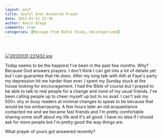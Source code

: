 ```yaml
---
layout: post
title: Joyful Over Answered Prayer
date: 2012-01-31 22:30
author: Kevin Olega
comments: true
categories: [Message From Bible Study, Uncategorized]
---
```

<br /><br /><a href="http://minimalchanges.com/blog/wp-content/uploads/2012/01/20120131-221432.jpg"><img src="http://minimalchanges.com/blog/wp-content/uploads/2012/01/20120131-221432.jpg" alt="20120131-221432.jpg" class="alignnone size-full" /></a>

Today seems to be the happiest I've been in the past few months. Why? Because God answers prayers. I don't think I can get into a lot of details yet but I can guarantee that He does. After my long talk with Alih at Faye's party my depression hit me harder than ever. I spent my Sunday stuck at the house looking for encouragement. I had the Bible of course but I prayed to be able to talk to real people for a change and none of my usual friends. I've been calling people up to cheer myself up but to no avail. I can't ask my 500+ shy or busy readers at minimal changes to speak to be because that would be too embarrassing. A few hours later an old acquaintance contacted me and we became fast friends and I'm pretty comfortable sharing some stuff about my life and it's all good. I have no idea if I should ask for more people but I'm pretty good the way things are. 

What prayer of yours got answered recently?
